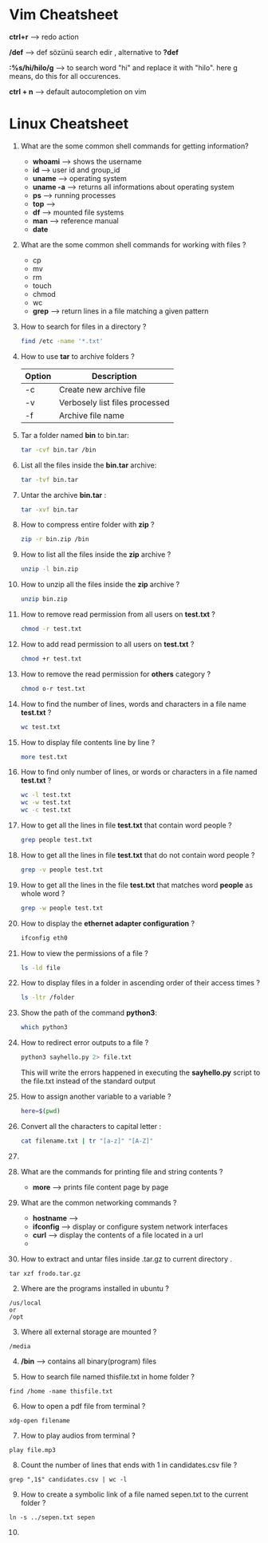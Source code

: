# Vim Cheatsheet

**ctrl+r** --> redo action

**/def** --> def sözünü search edir , alternative to **?def**

**:%s/hi/hilo/g** --> to search word "hi" and replace it with "hilo". here g means, do this for all occurences.

**ctrl + n** --> default autocompletion on vim

# Linux Cheatsheet

1. What are the some common shell commands for getting information?

   - **whoami** --> shows the username 
   - **id** --> user id and group_id
   - **uname** --> operating system
   - **uname -a** --> returns all informations about operating system
   - **ps** --> running processes
   - **top** --> 
   - **df** --> mounted file systems
   - **man** --> reference manual
   - **date**

2.  What are the some common shell commands for working with files ?

    * cp
    * mv
    * rm
    * touch
    * chmod
    * wc
    * **grep** --> return lines in a file matching a given pattern 

3.  How to search for files in a directory ?

    ```bash
    find /etc -name '*.txt'
    ```

4. How to use **tar** to archive folders ?

   | Option | Description                    |
   | ------ | ------------------------------ |
   | -c     | Create new archive file        |
   | -v     | Verbosely list files processed |
   | -f     | Archive file name              |

5. Tar a folder named **bin** to bin.tar:

   ```bash
   tar -cvf bin.tar /bin
   ```

6. List all the files inside the **bin.tar** archive:

   ```bash
   tar -tvf bin.tar
   ```

7. Untar the archive **bin.tar** :

   ```bash
   tar -xvf bin.tar
   ```

8. How to compress entire folder with **zip** ?

   ```bash
   zip -r bin.zip /bin
   ```

9. How to list all the files inside the **zip** archive ?

   ```bash
   unzip -l bin.zip
   ```

10. How to unzip all the files inside the **zip** archive ?

    ```bash
    unzip bin.zip
    ```

11. How to remove read permission from all users on **test.txt** ?

    ```bash
    chmod -r test.txt
    ```

12. How to add read permission to all users on **test.txt** ?

    ```bash
    chmod +r test.txt
    ```

13. How to remove the read permission for **others** category ?

    ```bash
    chmod o-r test.txt
    ```

14. How to find the number of lines, words and characters in a file name **test.txt** ?

    ```bash
    wc test.txt
    ```

15. How to display file contents line by line ?

    ```bash
    more test.txt
    ```

16. How to find only number of lines, or words or characters in a file named **test.txt** ?

    ```bash
    wc -l test.txt
    wc -w test.txt
    wc -c test.txt
    ```

17. How to get all the lines in file **test.txt** that contain word people ?

    ```bash
    grep people test.txt
    ```

18. How to get all the lines in file **test.txt** that do not contain word people ?

    ```bash
    grep -v people test.txt
    ```

19. How to get all the lines in the file **test.txt** that matches word **people** as whole word ?

    ```bash
    grep -w people test.txt
    ```

20. How to display the **ethernet adapter configuration** ?

    ```bash
    ifconfig eth0
    ```

21. How to view the permissions of a file ?

    ```bash
    ls -ld file
    ```

22. How to display files in a folder in ascending order of their access times ?

    ```bash
    ls -ltr /folder
    ```

23. Show the path of the command **python3**: 

    ```bash
    which python3
    ```

24. How to redirect error outputs to a file ?

    ```bash
    python3 sayhello.py 2> file.txt
    ```

    This will write the errors happened in executing the **sayhello.py** script to the file.txt instead of the standard output

25. How to assign another variable to a variable ?

    ```bash
    here=$(pwd)
    ```

26. Convert all the characters to capital letter :

    ```bash
    cat filename.txt | tr "[a-z]" "[A-Z]"
    ```

27. 

28. What are the commands for printing file and string contents ?

    * **more** --> prints file content page by page

29. What are the common networking commands ?

    * **hostname** --> 
    * **ifconfig** --> display or configure system network interfaces
    * **curl** --> display the contents of a file located in a url
    * 

30. How to extract and untar files inside .tar.gz to current directory .

```
tar xzf frodo.tar.gz
```

2. Where are the programs installed in ubuntu ?

```
/us/local
or
/opt
```

3.  Where all external storage are mounted ? 

```
/media
```

4. **/bin** --> contains all binary(program) files

5. How to search file named thisfile.txt in home folder ?

```
find /home -name thisfile.txt
```

6. How to open a pdf file from terminal ?

```
xdg-open filename 
```

7. How to play audios from terminal ?

```
play file.mp3
```

8. Count the number of lines that ends with 1 in candidates.csv file ? 

```
grep ",1$" candidates.csv | wc -l
```

9. How to create a symbolic link of a file named sepen.txt to the current folder ?

```
ln -s ../sepen.txt sepen
```

10. 
